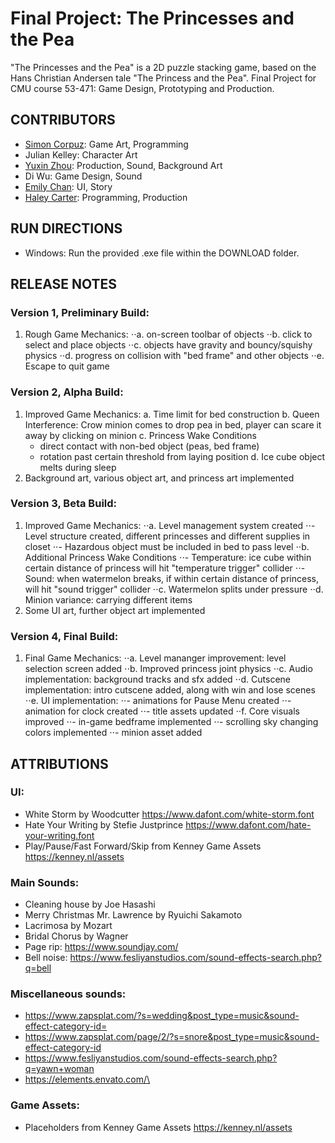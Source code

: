 # Final Project: The Princesses and the Pea
"The Princesses and the Pea" is a 2D puzzle stacking game, based on the Hans Christian Andersen tale "The Princess and the Pea". 
Final Project for CMU course 53-471: Game Design, Prototyping and Production.

## CONTRIBUTORS
- [Simon Corpuz](https://github.com/SiCorp560): Game Art, Programming
- Julian Kelley: Character Art
- [Yuxin Zhou](https://github.com/yuxinmaraz): Production, Sound, Background Art 
- Di Wu:  Game Design, Sound
- [Emily Chan](https://github.com/eggison): UI, Story
- [Haley Carter](https://github.com/hcarter20): Programming, Production

## RUN DIRECTIONS
- Windows: Run the provided .exe file within the DOWNLOAD folder.

## RELEASE NOTES
### Version 1, Preliminary Build:
1. Rough Game Mechanics:
⋅⋅a. on-screen toolbar of objects
⋅⋅b. click to select and place objects
⋅⋅c. objects have gravity and bouncy/squishy physics
⋅⋅d. progress on collision with "bed frame" and other objects
⋅⋅e. Escape to quit game	

### Version 2, Alpha Build:
1. Improved Game Mechanics:
  a. Time limit for bed construction
  b. Queen Interference: Crow minion comes to drop pea in bed, player can scare it away by clicking on minion
  c. Princess Wake Conditions
    - direct contact with non-bed object (peas, bed frame)
    - rotation past certain threshold from laying position
  d. Ice cube object melts during sleep
2. Background art, various object art, and princess art implemented

### Version 3, Beta Build:
1. Improved Game Mechanics: 
⋅⋅a. Level management system created
⋅⋅- Level structure created, different princesses and different supplies in closet
⋅⋅- Hazardous object must be included in bed to pass level
⋅⋅b. Additional Princess Wake Conditions
⋅⋅- Temperature: ice cube within certain distance of princess will hit "temperature trigger" collider
⋅⋅- Sound: when watermelon breaks, if within certain distance of princess, will hit "sound trigger" collider
⋅⋅c. Watermelon splits under pressure
⋅⋅d. Minion variance: carrying different items
2. Some UI art, further object art implemented

### Version 4, Final Build:
1. Final Game Mechanics:
⋅⋅a. Level mananger improvement: level selection screen added
⋅⋅b. Improved princess joint physics
⋅⋅c. Audio implementation: background tracks and sfx added
⋅⋅d. Cutscene implementation: intro cutscene added, along with win and lose scenes
⋅⋅e. UI implementation:
⋅⋅- animations for Pause Menu created
⋅⋅- animation for clock created
⋅⋅- title assets updated
⋅⋅f. Core visuals improved
⋅⋅- in-game bedframe implemented
⋅⋅- scrolling sky changing colors implemented
⋅⋅- minion asset added

## ATTRIBUTIONS 
### UI:
- White Storm by Woodcutter https://www.dafont.com/white-storm.font
- Hate Your Writing by Stefie Justprince https://www.dafont.com/hate-your-writing.font
- Play/Pause/Fast Forward/Skip from Kenney Game Assets https://kenney.nl/assets

### Main Sounds:
- Cleaning house by Joe Hasashi 
- Merry Christmas Mr. Lawrence by Ryuichi Sakamoto 
- Lacrimosa by Mozart
- Bridal Chorus by Wagner
- Page rip: https://www.soundjay.com/
- Bell noise: https://www.fesliyanstudios.com/sound-effects-search.php?q=bell

### Miscellaneous sounds:
- https://www.zapsplat.com/?s=wedding&post_type=music&sound-effect-category-id=
- https://www.zapsplat.com/page/2/?s=snore&post_type=music&sound-effect-category-id
- https://www.fesliyanstudios.com/sound-effects-search.php?q=yawn+woman
- https://elements.envato.com/\

### Game Assets:
- Placeholders from Kenney Game Assets https://kenney.nl/assets

